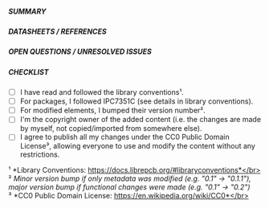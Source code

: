 ##### SUMMARY
<!-- Describe the changes you have made. -->


##### DATASHEETS / REFERENCES
<!-- When submitting a new device or package, please provide links to the
necessary datasheets, package drawings or standards documents.-->


##### OPEN QUESTIONS / UNRESOLVED ISSUES
<!-- List topics you are unsure about, if any. Otherwise, leave this empty. -->


##### CHECKLIST
<!-- Please review the following checklist and check the items you agree with
by adding an "x" between the brackets (i.e. "[x]"). If you are unsure, leave
the corresponding items unchecked so the library maintainers know where help
is needed. -->

- [ ] I have read and followed the library conventions¹.
- [ ] For packages, I followed IPC7351C (see details in library conventions).
- [ ] For modified elements, I bumped their version number².
- [ ] I'm the copyright owner of the added content (i.e. the changes are made by myself, not copied/imported from somewhere else).
- [ ] I agree to publish all my changes under the CC0 Public Domain License³, allowing everyone to use and modify the content without any restrictions.

¹ *Library Conventions: https://docs.librepcb.org/#libraryconventions*</br>
² *Minor version bump if only metadata was modified (e.g. "0.1" -> "0.1.1"),
  major version bump if functional changes were made (e.g. "0.1" -> "0.2")*</br>
³ *CC0 Public Domain License: https://en.wikipedia.org/wiki/CC0*</br>
